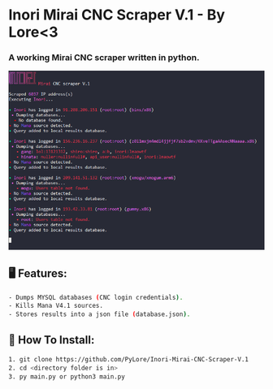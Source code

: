 # Inori Mirai CNC Scraper V.1 - By Lore<3

### A working Mirai CNC scraper written in python.

![Screenshot](Screenshot.png)


## 🖥️ Features:
```bash
- Dumps MYSQL databases (CNC login credentials).
- Kills Mana V4.1 sources.
- Stores results into a json file (database.json).
```

## 🔌 How To Install:
```bash
1. git clone https://github.com/PyLore/Inori-Mirai-CNC-Scraper-V.1
2. cd <directory folder is in>
3. py main.py or python3 main.py
```
